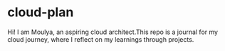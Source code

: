 # cloud-plan
Hi! I am Moulya, an aspiring cloud architect.This repo is a journal for my cloud journey, where I reflect on my learnings through projects. 
